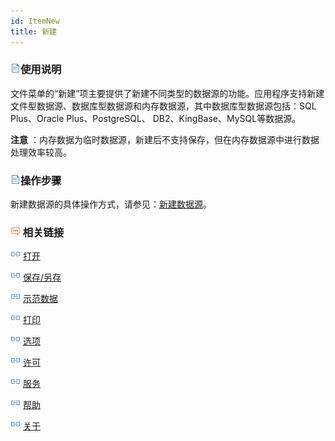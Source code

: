 ```yaml
---
id: ItemNew
title: 新建
---
```

### ![](img/read.gif)使用说明

文件菜单的“新建”项主要提供了新建不同类型的数据源的功能。应用程序支持新建文件型数据源、数据库型数据源和内存数据源，其中数据库型数据源包括：SQL
Plus、Oracle Plus、PostgreSQL、 DB2、KingBase、MySQL等数据源。

**注意** ：内存数据为临时数据源，新建后不支持保存，但在内存数据源中进行数据处理效率较高。

### ![](img/read.gif)操作步骤

新建数据源的具体操作方式，请参见：[新建数据源](../DataProcessing/DataManagement/CreateDatasource.htm)。

### ![](img/seealso.png) 相关链接

![](img/smalltitle.png) [打开](ItemOpen.htm)

![](img/smalltitle.png) [保存/另存](ItemSave.htm)

![](img/smalltitle.png) [示范数据](ItemSampleData.htm)

![](img/smalltitle.png) [打印](ItemPrint.htm)

![](img/smalltitle.png) [选项](ItemDeskproOption.htm)

![](img/smalltitle.png) [许可](ItemLicense.htm)

![](img/smalltitle.png) [服务](OnlineAddress.htm)

![](img/smalltitle.png) [帮助](ItemHelp.htm)

![](img/smalltitle.png) [关于](About.htm)


